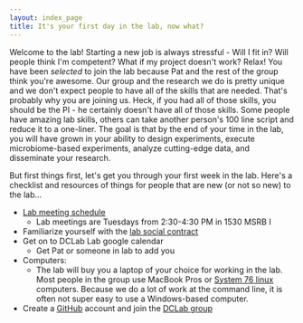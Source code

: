 ```yaml
---
layout: index_page
title: It's your first day in the lab, now what?
---
```


Welcome to the lab! Starting a new job is always stressful - Will I fit in? Will people think I'm competent? What if my project doesn't work? Relax! You have been *selected* to join the lab because Pat and the rest of the group think you're awesome. Our group and the research we do is pretty unique and we don't expect people to have all of the skills that are needed. That's probably why you are joining us. Heck, if you had all of those skills, you should be the PI - he certainly doesn't have all of those skills. Some people have amazing lab skills, others can take another person's 100 line script and reduce it to a one-liner. The goal is that by the end of your time in the lab, you will have grown in your ability to design experiments, execute microbiome-based experiments, analyze cutting-edge data, and disseminate your research.

But first things first, let's get you through your first week in the lab. Here's a checklist and resources of things for people that are new (or not so new) to the lab...

* [Lab meeting schedule](schedule.html)
  * Lab meetings are Tuesdays from 2:30-4:30 PM in 1530 MSRB I
* Familiarize yourself with the [lab social contract](social_contract.html)
* Get on to DCLab Lab google calendar
	* Get Pat or someone in lab to add you
* Computers:
	* The lab will buy you a laptop of your choice for working in the lab.
Most people in the group use MacBook Pros or [System 76 linux](https://system76.com) computers. 
Because we do a lot of work at the command line, it is often not super easy to use a Windows-based computer. 
* Create a [GitHub](http://www.github.com) account and join the [DCLab group](http://www.github.com/dclab4u)
